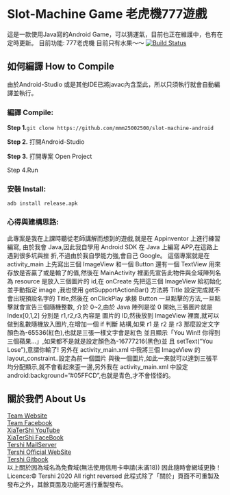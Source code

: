 # Slot-Machine Game 老虎機777遊戲
這是一款使用Java寫的Android Game，可以猜運氣，目前也正在維護中，也有在定時更新。
目前功能:
777老虎機
目前只有水果～～
[![Build Status](http://img.shields.io/travis/badges/badgerbadgerbadger.svg?style=flat-square)](https://travis-ci.org/badges/badgerbadgerbadger)

## 如何編譯 How to Compile
由於Android-Studio 或是其他IDE已將javac內含至此，所以只須執行就會自動編譯並執行。
### 編譯 Compile:

**Step 1.**``git clone https://github.com/mmm25002500/slot-machine-android   ``

**Step 2.** 打開Android-Studio

**Step 3.** 打開專案 Open Project

Step 4.Run

### 安裝 Install:

``adb install release.apk``

### 心得與建構思路:
此專案是我在上課時聽從老師講解而想到的遊戲,就是在 Appinventor 上進行練習編寫,
由於我會 Java,因此我自學用 Android SDK 在 Java 上編寫 APP,在這路上遇到很多坑與挫
折,不過由於我自學能力強,會自己 Google。
這個專案就是在 activity_main 上先寫出三個 ImageView 和一個 Button 還有一個 TextView
用來存放是否贏了或是輸了的值,然後在 MainActivity 裡面先宣告此物件與全域陣列名為
resource 是放入三個圖片的 id,在 onCreate 先把這三個 ImageView 給初始化並手動指定
image ,我也使用 getSupportActionBar() 方法將 Title 設定完成就不會出現預設名字的
Title,然後在 onClickPlay 承接 Button 一旦點擊的方法,一旦點擊就會宣告三個隨機整數,
介於 0~2,由於 Java 陣列是從 0 開始,三張圖片就是 Index[0,1,2] 分別是 r1,r2,r3,內容是
圖片的 ID,然後放到 ImageView 裡面,就可以做到亂數隨機放入圖片,在增加一個 if 判斷
結構,如果 r1 是 r2 是 r3 那麼設定文字顏色為-65536(紅色),也就是三張一樣文字會是紅色
並且顯示「You Win!! 你得到三個蘋果...」,如果都不是就是設定顏色為-16777216(黑色)並
且 setText(“You Lose”),意謂你輸了!
另外在 activity_main.xml 中我將三個 ImageView 的 layout_constraint..設定為前一個圖片
與後一個圖片,如此一來就可以達到三張平均分配顯示,就不會看起來歪一邊,另外我在
activity_main.xml 中設定 android:background=”#05FFCD”,也就是青色,才不會怪怪的。

## 關於我們 About Us

[Team Website](www.tershi.ml) <br>
[Team Facebook](https://www.facebook.com/shanling.team/) <br>
[XiaTerShi YouTube](https://www.youtube.com/channel/UCPdpFDFOp3sPbZhRkaQVaQA) <br>
[XiaTerShi FaceBook](https://www.facebook.com/Tershi25648) <br>
[Tershi MailServer](https://mail.tershi.ml) <br>
[Tershi Official WebSite](https://official.tershi.ml) <br>
[Tershi Gitbook](https://gitbook.tershi.ml) <br>
以上關於因為域名為免費域(無法使用信用卡申請(未滿18)) 因此隨時會網域更換！ <br>
Licence:© Tershi 2020 All right reversed 此程式除了「關於」頁面不可重製及發布之外，其餘頁面及功能可進行重製發布。
